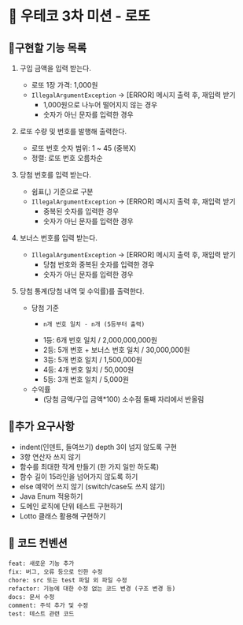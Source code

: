 # 📌 우테코 3차 미션 - 로또

## 📍구현할 기능 목록


1. 구입 금액을 입력 받는다.
   - 로또 1장 가격: 1,000원
   - `IllegalArgumentException` → [ERROR] 메시지 출력 후, 재입력 받기
     - 1,000원으로 나누어 떨어지지 않는 경우
     - 숫자가 아닌 문자를 입력한 경우


2. 로또 수량 및 번호를 발행해 출력한다.
   - 로또 번호 숫자 범위: 1 ~ 45 (중복X)
   - 정렬: 로또 번호 오름차순


3. 당첨 번호를 입력 받는다.
    - 쉼표(,) 기준으로 구분
    - `IllegalArgumentException` → [ERROR] 메시지 출력 후, 재입력 받기
      - 중복된 숫자를 입력한 경우
      - 숫자가 아닌 문자를 입력한 경우


4. 보너스 번호를 입력 받는다.
   - `IllegalArgumentException` → [ERROR] 메시지 출력 후, 재입력 받기
     - 당첨 번호와 중복된 숫자를 입력한 경우
     - 숫자가 아닌 문자를 입력한 경우


5. 당첨 통계(당첨 내역 및 수익률)를 출력한다.
    - 당첨 기준
      -  ```
         n개 번호 일치 - n개 (5등부터 출력)
          ```
      - 1등: 6개 번호 일치 / 2,000,000,000원
      - 2등: 5개 번호 + 보너스 번호 일치 / 30,000,000원
      - 3등: 5개 번호 일치 / 1,500,000원
      - 4등: 4개 번호 일치 / 50,000원
      - 5등: 3개 번호 일치 / 5,000원
    - 수익률
      - (당첨 금액/구입 금액*100) 소수점 둘째 자리에서 반올림


## 🚩추가 요구사항

- indent(인덴트, 들여쓰기) depth 3이 넘지 않도록 구현
- 3항 연산자 쓰지 않기
- 함수를 최대한 작게 만들기 (한 가지 일만 하도록)
- 함수 길이 15라인을 넘어가지 않도록 하기
- else 예약어 쓰지 않기 (switch/case도 쓰지 않기)
- Java Enum 적용하기
- 도메인 로직에 단위 테스트 구현하기
- Lotto 클래스 활용해 구현하기


## 💬 코드 컨벤션

```
feat: 새로운 기능 추가
fix: 버그, 오류 등으로 인한 수정
chore: src 또는 test 파일 외 파일 수정
refactor: 기능에 대한 수정 없는 코드 변경 (구조 변경 등)
docs: 문서 수정
comment: 주석 추가 및 수정
test: 테스트 관련 코드
```